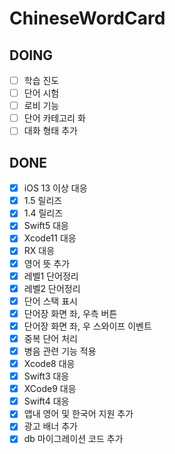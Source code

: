 # ChineseWordCard

## DOING
- [ ] 학습 진도
- [ ] 단어 시험
- [ ] 로비 기능
- [ ] 단어 카테고리 화
- [ ] 대화 형태 추가

## DONE
- [x] iOS 13 이상 대응
- [x] 1.5 릴리즈
- [x] 1.4 릴리즈
- [x] Swift5 대응
- [x] Xcode11 대응
- [x] RX 대응
- [x] 영어 뜻 추가
- [x] 레벨1 단어정리
- [x] 레벨2 단어정리
- [x] 단어 스택 표시
- [x] 단어장 화면 좌, 우측 버튼
- [x] 단어장 화면 좌, 우 스와이프 이벤트
- [x] 중복 단어 처리
- [x] 병음 관련 기능 적용
- [x] Xcode8 대응
- [x] Swift3 대응
- [x] XCode9 대응
- [x] Swift4 대응
- [x] 앱내 영어 및 한국어 지원 추가
- [x] 광고 배너 추가 
- [x] db 마이그레이션 코드 추가
